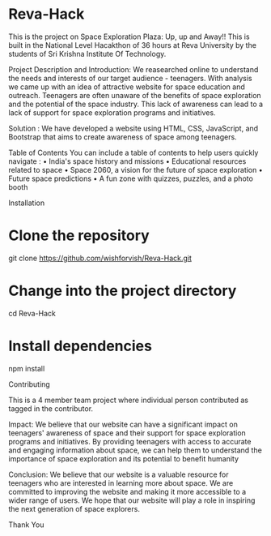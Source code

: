 # Reva-Hack
This is the project on Space Exploration Plaza: Up, up and Away!! This is built in the National Level Hacakthon of 36 hours at Reva University by the students of Sri Krishna Institute Of Technology.

Project Description and Introduction:
We reasearched online to understand the needs and interests of our target audience - teenagers.
With analysis we came up with an idea of attractive website for space education and outreach. 
Teenagers are often unaware of the benefits of space exploration and the potential of the space industry.
This lack of awareness can lead to a lack of support for space exploration programs and initiatives.

Solution :
We have developed a website using HTML, CSS, JavaScript, and Bootstrap that aims to create awareness of space among teenagers.

 Table of Contents
You can include a table of contents to help users quickly navigate :
   • India's space history and missions
   • Educational resources related to space
   • Space 2060, a vision for the future of space exploration
   • Future space predictions
   • A fun zone with quizzes, puzzles, and a photo booth

Installation
# Clone the repository
git clone https://github.com/wishforvish/Reva-Hack.git
# Change into the project directory
cd Reva-Hack
# Install dependencies
npm install

Contributing

This is a 4 member team project where individual person contributed as tagged in the contributor.

Impact:
We believe that our website can have a significant impact on teenagers' awareness of space and their support for space exploration programs and initiatives. 
By providing teenagers with access to accurate and engaging information about space, we can help them to understand the importance of space exploration and its potential to benefit humanity

Conclusion: 
We believe that our website is a valuable resource for teenagers who are interested in learning more about space. 
We are committed to improving the website and making it more accessible to a wider range of users. 
We hope that our website will play a role in inspiring the next generation of space explorers.

Thank You
